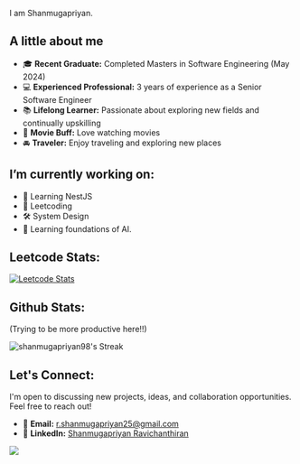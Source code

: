 I am Shanmugapriyan. 

## A little about me

- 🎓 **Recent Graduate:** Completed Masters in Software Engineering (May 2024)
- 💻 **Experienced Professional:** 3 years of experience as a Senior Software Engineer
- 📚 **Lifelong Learner:** Passionate about exploring new fields and continually upskilling
- 🎥 **Movie Buff:** Love watching movies
- 🚘 **Traveler:** Enjoy traveling and exploring new places

## I’m currently working on:

- 📘 Learning NestJS
- 🧩 Leetcoding 
- 🛠️ System Design
- 🤔 Learning foundations of AI. 

## Leetcode Stats:

[![Leetcode Stats](https://leetcard.jacoblin.cool/shanmu2598?theme=light&ext=heatmap)](https://leetcode.com/shanmu2598)

## Github Stats:
(Trying to be more productive here!!)

![shanmugapriyan98's Streak](https://github-readme-streak-stats.herokuapp.com/?user=shanmugapriyan98&theme=vue-dark&hide_border=true)

## Let's Connect:

I'm open to discussing new projects, ideas, and collaboration opportunities. 
Feel free to reach out!

- 📧 **Email:** [r.shanmugapriyan25@gmail.com](mailto:r.shanmugapriyan25@gmail.com)
- 💼 **LinkedIn:** [Shanmugapriyan Ravichanthiran](https://www.linkedin.com/in/shanmugapriyan-r/)


![](https://komarev.com/ghpvc/?username=shanmugapriyan98)

<!--
**shanmugapriyan98/shanmugapriyan98** is a ✨ _special_ ✨ repository because its `README.md` (this file) appears on your GitHub profile.

Here are some ideas to get you started:

- 🔭 I’m currently working on ...
- 🌱 I’m currently learning ...
- 👯 I’m looking to collaborate on ...
- 🤔 I’m looking for help with ...
- 💬 Ask me about ...
- 📫 How to reach me: ...
- 😄 Pronouns: ...
- ⚡ Fun fact: ...
-->
